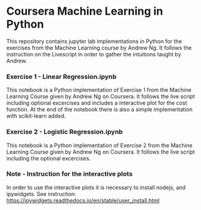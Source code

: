 # Coursera Machine Learning in Python

This repository contains jupyter lab implementations in Python for the exercises from the Machine Learning course by Andrew Ng. It follows the instruction on the Livescript in order to gather the intuitions taught by Andrew.

### Exercise 1 - Linear Regression.ipynb
This notebook is a Python implementation of Exercise 1 from the Machine Learning Course given by Andrew Ng on Coursera. It follows the live script including optional excercises and includes a interactive plot for the cost function. At the end of the notebook there is also a simple implementation with scikit-learn added.

### Exercise 2 - Logistic Regression.ipynb
This notebook is a Python implementation of Exercise 2 from the Machine Learning Course given by Andrew Ng on Coursera. It follows the live script including the optional excercises.


### Note - Instruction for the interactive plots
In order to use the interactive plots it is necessary to install nodejs, and ipywidgets. See instruction:
https://ipywidgets.readthedocs.io/en/stable/user_install.html
